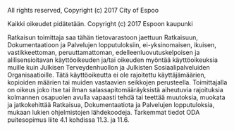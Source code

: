 All rights reserved, Copyright (c) 2017 City of Espoo 

Kaikki oikeudet pidätetään. Copyright (c) 2017 Espoon kaupunki

Ratkaisun toimittaja saa tähän tietovarastoon jaettuun Ratkaisuun, Dokumentaatioon ja Palvelujen lopputuloksiin, ei-yksinomaisen, ikuisen, vastikkeettoman, peruuttamattoman, edelleenluovutuskelpoisen ja alilisensioitavan käyttöoikeuden ja/tai oikeuden myöntää käyttöoikeuksia muille kuin Julkisen Terveydenhuollon ja Julkisten Sosiaalipalveluiden Organisaatioille. Tätä käyttöoikeutta ei ole rajoitettu käyttäjämäärien, kopioiden määrien tai muiden vastaavien seikkojen perusteella.  Toimittajalla on oikeus joko itse tai ilman salassapitomääräyksistä aiheutuvia rajoituksia kolmannen osapuolen avulla vapaasti tehdä tai teettää muutoksia, muokata ja jatkokehittää Ratkaisua, Dokumentaatiota ja Palvelujen lopputuloksia, mukaan lukien ohjelmistojen lähdekoodeja. Tarkemmat tiedot ODA puitesopimus liite 4.1 kohdissa 11.3. ja 11.6.
